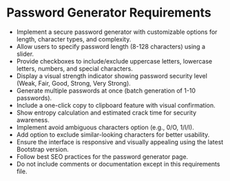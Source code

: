 # Password Generator Requirements
- Implement a secure password generator with customizable options for length, character types, and complexity.
- Allow users to specify password length (8-128 characters) using a slider.
- Provide checkboxes to include/exclude uppercase letters, lowercase letters, numbers, and special characters.
- Display a visual strength indicator showing password security level (Weak, Fair, Good, Strong, Very Strong).
- Generate multiple passwords at once (batch generation of 1-10 passwords).
- Include a one-click copy to clipboard feature with visual confirmation.
- Show entropy calculation and estimated crack time for security awareness.
- Implement avoid ambiguous characters option (e.g., 0/O, 1/l/I).
- Add option to exclude similar-looking characters for better usability.
- Ensure the interface is responsive and visually appealing using the latest Bootstrap version.
- Follow best SEO practices for the password generator page.
- Do not include comments or documentation except in this requirements file.

